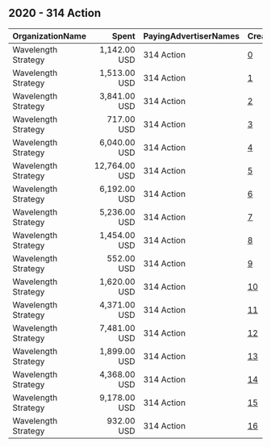 ## 2020 - 314 Action 
|OrganizationName|Spent|PayingAdvertiserNames|CreativeUrls|Impressions|Genders|AgeBrackets|CountryCodes|BillingAddresses|CandidateBallotInformation|
|:---|---:|:---|:---|---:|:---|:---|:---|:---|:---|
|Wavelength Strategy|1,142.00 USD|314 Action|[0](https://www.snap.com/political-ads/asset/22ecf929158bf51a97a2b45a6ab3b99f292f0f28000b49e68424380806854488?mediaType=jpg)|196,264||18+|united states|US|314 Action|
|Wavelength Strategy|1,513.00 USD|314 Action|[1](https://www.snap.com/political-ads/asset/260bb0f6eb31b4f78525dc18142760975866f35fc9ec511a6f7319db294846e2?mediaType=mp4)|286,975||18+|united states|US|314 Action|
|Wavelength Strategy|3,841.00 USD|314 Action|[2](https://www.snap.com/political-ads/asset/b59606ad5761e61717aef6207b895ffbc30132f518c37afc13be6b6d1aa59365?mediaType=mp4)|223,360|FEMALE|18+|united states|US|314 Action|
|Wavelength Strategy|717.00 USD|314 Action|[3](https://www.snap.com/political-ads/asset/d02fb467b80c3dd3991783888c4178a2cfe6ae8ebae7352ba0a2ed0e1b957699?mediaType=mp4)|142,380||18+|united states|US|314 Action|
|Wavelength Strategy|6,040.00 USD|314 Action|[4](https://www.snap.com/political-ads/asset/354ff86d4060565b73796a73c95445c430f5ba9a1597d5d1fb90ae4a9cd040e3?mediaType=jpg)|491,880||18+|united states|US|314 Action|
|Wavelength Strategy|12,764.00 USD|314 Action|[5](https://www.snap.com/political-ads/asset/4b73c18da50e60267daacacc7c174d67aeb3f321b3d0074758a7d30f9546b0bf?mediaType=mp4)|1,108,888||18+|united states|US|314 Action|
|Wavelength Strategy|6,192.00 USD|314 Action|[6](https://www.snap.com/political-ads/asset/52e009dee49b04c83311a14f8537a67a33922785a698aca008a4dd0de6c12e08?mediaType=mp4)|521,742||18+|united states|US|314 Action|
|Wavelength Strategy|5,236.00 USD|314 Action|[7](https://www.snap.com/political-ads/asset/e859ff421e6ad7d361101661355e25060e609453b003e2faae959fcb837d2cb8?mediaType=mp4)|448,861||18+|united states|US|314 Action|
|Wavelength Strategy|1,454.00 USD|314 Action|[8](https://www.snap.com/political-ads/asset/486f32981e41cf3c9eb0e80197af41d80732dc4123c59eed8515eb28f0fd7513?mediaType=mp4)|268,635||18+|united states|US|314 Action|
|Wavelength Strategy|552.00 USD|314 Action|[9](https://www.snap.com/political-ads/asset/920b46969e0e8324f815482be9228ea9a4613c02451fcc539a751425b0c886ac?mediaType=jpg)|108,633||18+|united states|US|314 Action|
|Wavelength Strategy|1,620.00 USD|314 Action|[10](https://www.snap.com/political-ads/asset/26e80cc9d8a2ff971c17c02a6529c43e0fdab31191a569462b73ed3fe941b3a4?mediaType=mp4)|96,816|FEMALE|18+|united states|US|314 Action|
|Wavelength Strategy|4,371.00 USD|314 Action|[11](https://www.snap.com/political-ads/asset/5c15d2eae6f32d3327daf55a2b2d8ff5ba43e94a5fff0325a337100324cca4e8?mediaType=jpg)|333,408||18+|united states|US|314 Action|
|Wavelength Strategy|7,481.00 USD|314 Action|[12](https://www.snap.com/political-ads/asset/70545ba00956335e3317835efd662e10b483c0c72c965566026e614fa67b6e67?mediaType=mp4)|642,038||18+|united states|US|314 Action|
|Wavelength Strategy|1,899.00 USD|314 Action|[13](https://www.snap.com/political-ads/asset/4f9d315c85788cccdd7be375b27f2cd5cf81cc5cebc816f04226f8070af9f0d6?mediaType=jpg)|112,684|FEMALE|18+|united states|US|314 Action|
|Wavelength Strategy|4,368.00 USD|314 Action|[14](https://www.snap.com/political-ads/asset/af68b215d3b298e24926a8c3b73952a14b973da1eb3b372d8a77117b1d5e59bd?mediaType=mp4)|365,019||18+|united states|US|314 Action|
|Wavelength Strategy|9,178.00 USD|314 Action|[15](https://www.snap.com/political-ads/asset/4748493dcc31bd841667bb0bbb2254ce2fca34dfba71a93613ac0a893ef79be2?mediaType=mp4)|737,744||18+|united states|US|314 Action|
|Wavelength Strategy|932.00 USD|314 Action|[16](https://www.snap.com/political-ads/asset/705e5960d71792fcfd6adb95983d8e33e3fb27f2a3ab0c7e422f5dcb74fb0a51?mediaType=mp4)|228,588||18+|united states|US|314 Action|

